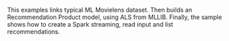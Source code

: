 This examples links typical ML Movielens dataset. Then builds an Recommendation Product model, using ALS from MLLIB.
Finally, the sample shows how to create a Spark streaming, read input and list recommendations.


